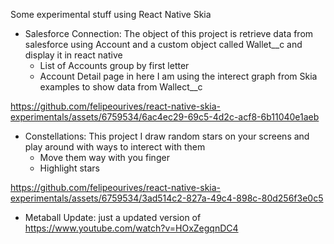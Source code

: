 Some experimental stuff using React Native Skia

- Salesforce Connection: The object of this project is retrieve data from salesforce using Account and a custom object called Wallet__c and display it in react native
  - List of Accounts group by first letter
  - Account Detail page in here I am using the interect graph from Skia examples to show data from Wallect__c

https://github.com/felipeourives/react-native-skia-experimentals/assets/6759534/6ac4ec29-69c5-4d2c-acf8-6b11040e1aeb

- Constellations: This project I draw random stars on your screens and play around with ways to interect with them
  - Move them way with you finger
  - Highlight stars


https://github.com/felipeourives/react-native-skia-experimentals/assets/6759534/3ad514c2-827a-49c4-898c-80d256f3e0c5


- Metaball Update: just a updated version of https://www.youtube.com/watch?v=HOxZegqnDC4
